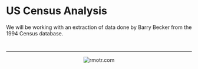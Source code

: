 # US Census Analysis

We will be working with an extraction of data done by Barry Becker from the 1994 Census database.

<hr style="margin-top: 40px;">
<div style="text-align: center;">
  <img src="https://i.imgur.com/jiPp4hj.png" alt="rmotr.com">
</div>
